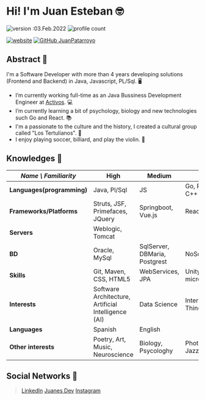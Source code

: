 # Hi! I'm Juan Esteban 🤓
![version :03.Feb.2022](https://img.shields.io/badge/version-03.Feb.2022-informational)
![profile count](https://komarev.com/ghpvc/?username=JuanPatarroyo&color=red)

[![website](https://img.shields.io/badge/website-informational)](https://juanes-patarroyo.dev)
[![GitHub JuanPatarroyo](https://img.shields.io/github/followers/JuanPatarroyo?label=follow&style=social)](https://github.com/JuanPatarroyo)

## Abstract 😬
I'm a Software Developer with more than 4 years developing solutions (Frontend and Backend) in Java, Javascript, PL/Sql. 🖥
- I’m currently working full-time as an Java Bussiness Development Engineer at [Activos](https://activos.com.co). 💻
- I’m currently learning a bit of psychology, biology and new technologies such Go and React. 📚
- I'm a passionate to the culture and the history, I created a cultural group called "Los Tertulianos". 🎨
- I enjoy playing soccer, billiard, and play the violin. 🎻

## Knowledges 🧠
| *Name \ Familiarity* | High | Medium | Low |
| --------------- | --------------- | --------------- | ------------- |
| **Languages(programming)** | Java, Pl/Sql | JS | Go, Python, C++ |
| **Frameworks/Platforms** | Struts, JSF, Primefaces, JQuery | Springboot, Vue.js | React |
| **Servers** | Weblogic, Tomcat |  |  |
| **BD** | Oracle, MySql | SqlServer, DBMaria, Postgrest | NoSql |
| **Skills** | Git, Maven, CSS, HTML5 | WebServices, JPA | Unity3D, microservices |
| **Interests** | Software Architecture, Artificial Intelligence (AI) | Data Science | Internet of Things |
| **Languages** | Spanish | English |  |
| **Other interests** | Poetry, Art, Music, Neuroscience | Biology, Psycologhy | Photography, Jazz |

## Social Networks 📱
> [LinkedIn](https://www.linkedin.com/in/juan-esteban-patarroyo-61a566186)
> [Juanes Dev](https://juanes-patarroyo.dev)
> [Instagram](https://www.instagram.com/liebestraume_photos/)
